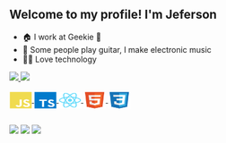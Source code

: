 ## Welcome to my profile! I'm Jeferson 
- 🏠 I work at Geekie 🧠
- 🎵 Some people play guitar, I make electronic music
- 👨‍💻 Love technology
 <div>
  <a href="https://github.com/zjefersound">
  <img height="180em" src="https://github-readme-stats.vercel.app/api?username=zjefersound&show_icons=true&theme=dracula&include_all_commits=true&count_private=true"/>
  <img height="180em" src="https://github-readme-stats.vercel.app/api/top-langs/?username=zjefersound&layout=compact&langs_count=16&theme=dracula"/>
<div>
<div style="display: inline_block"><br>
  <img align="center" alt="zjefersound-Js" height="30" width="40" src="https://raw.githubusercontent.com/devicons/devicon/master/icons/javascript/javascript-plain.svg">
  <img align="center" alt="zjefersound-Ts" height="30" width="40" src="https://raw.githubusercontent.com/devicons/devicon/master/icons/typescript/typescript-plain.svg">
  <img align="center" alt="zjefersound-React" height="30" width="40" src="https://raw.githubusercontent.com/devicons/devicon/master/icons/react/react-original.svg">
  <img align="center" alt="zjefersound-HTML" height="30" width="40" src="https://raw.githubusercontent.com/devicons/devicon/master/icons/html5/html5-original.svg">
  <img align="center" alt="zjefersound-CSS" height="30" width="40" src="https://raw.githubusercontent.com/devicons/devicon/master/icons/css3/css3-original.svg">
</div>
  
  ##
 
<div> 
  <a href="https://instagram.com/zjefersound" target="_blank"><img src="https://img.shields.io/badge/-Instagram-%23E4405F?style=for-the-badge&logo=instagram&logoColor=white" target="_blank"></a>
  <a href = "mailto: zjefersound@gmail.com"><img src="https://img.shields.io/badge/-Gmail-%23333?style=for-the-badge&logo=gmail&logoColor=white" target="_blank"></a>
  <a href="https://www.linkedin.com/in/jeferson-santos-moraes-de-souza-81223a192" target="_blank"><img src="https://img.shields.io/badge/-LinkedIn-%230077B5?style=for-the-badge&logo=linkedin&logoColor=white" target="_blank"></a> 
</div>
